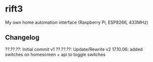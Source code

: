 # rift3
My own home automation interface (Raspberry Pi, ESP8266, 433MHz)

## Changelog ##
??.??.??: Initial commit v1
??.??.??: Update/Rewrite v2
17.10.06: added switches on homescreen + api to toggle switches
